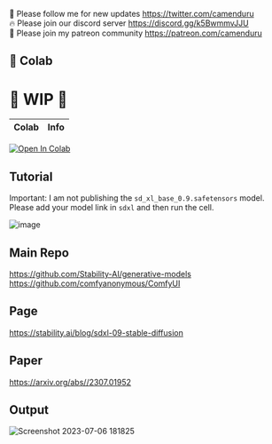 🐣 Please follow me for new updates https://twitter.com/camenduru <br />
🔥 Please join our discord server https://discord.gg/k5BwmmvJJU <br />
🥳 Please join my patreon community https://patreon.com/camenduru <br />

## 🦒 Colab

# 🚦 WIP 🚦

| Colab | Info
| --- | --- |
[![Open In Colab](https://colab.research.google.com/assets/colab-badge.svg)](https://colab.research.google.com/github/camenduru/sdxl-colab/blob/main/sdxl_comfyui_colab.ipynb)

## Tutorial

Important: I am not publishing the `sd_xl_base_0.9.safetensors` model. Please add your model link in `sdxl` and then run the cell.

![image](https://github.com/camenduru/sdxl-colab/assets/54370274/8e42dc52-79b6-4074-bf62-b2d4d6213d36)


## Main Repo
https://github.com/Stability-AI/generative-models
https://github.com/comfyanonymous/ComfyUI

## Page
https://stability.ai/blog/sdxl-09-stable-diffusion

## Paper
https://arxiv.org/abs//2307.01952

## Output

![Screenshot 2023-07-06 181825](https://github.com/camenduru/sdxl-colab/assets/54370274/7f907263-4dcc-459d-b730-823aa58b1ad5)